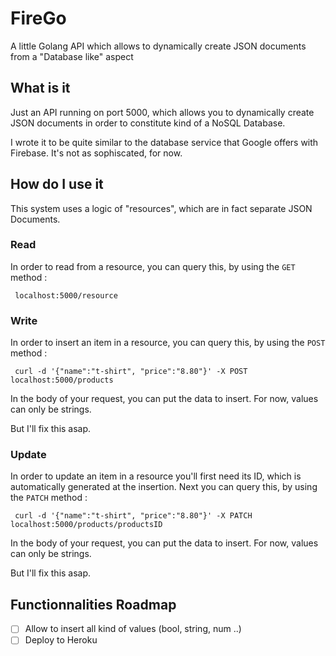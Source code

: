 # FireGo

A little Golang API which allows to dynamically create JSON documents from a "Database like" aspect

## What is it

Just an API running on port 5000, which allows you to dynamically create JSON documents in order to constitute kind of a NoSQL Database.

I wrote it to be quite similar to the database service that Google offers with Firebase.
It's not as sophiscated, for now.

## How do I use it

This system uses a logic of "resources", which are in fact separate JSON Documents.

### Read

In order to read from a resource, you can query this, by using the ```GET``` method :

``` localhost:5000/resource```

### Write

In order to insert an item in a resource, you can query this, by using the ```POST``` method :

``` curl -d '{"name":"t-shirt", "price":"8.80"}' -X POST localhost:5000/products```

In the body of your request, you can put the data to insert.
For now, values can only be strings.

But I'll fix this asap.

### Update 

In order to update an item in a resource you'll first need its ID, which is automatically generated at the insertion. Next you can query this, by using the ```PATCH``` method :

``` curl -d '{"name":"t-shirt", "price":"8.80"}' -X PATCH localhost:5000/products/productsID```

In the body of your request, you can put the data to insert.
For now, values can only be strings. 

But I'll fix this asap.

## Functionnalities Roadmap

- [ ] Allow to insert all kind of values (bool, string, num ..)
- [ ] Deploy to Heroku